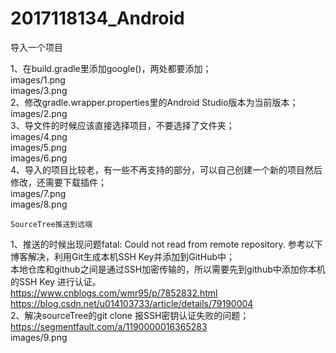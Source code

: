 # 2017118134_Android   
  
  导入一个项目  
  
1、在build.gradle里添加google()，两处都要添加；   
	images/1.png   
	images/3.png      
2、修改gradle.wrapper.properties里的Android Studio版本为当前版本；   
	images/2.png   
3、导文件的时候应该直接选择项目，不要选择了文件夹；   
	images/4.png    
	images/5.png    
	images/6.png   
4、导入的项目比较老，有一些不再支持的部分，可以自己创建一个新的项目然后修改，还需要下载插件；   
	images/7.png   
	images/8.png   
	
	SourceTree推送到远端   
	  
1、推送的时候出现问题fatal: Could not read from remote repository. 参考以下博客解决，利用Git生成本机SSH Key并添加到GitHub中；   
本地仓库和github之间是通过SSH加密传输的，所以需要先到github中添加你本机的SSH Key 进行认证。    
	https://www.cnblogs.com/wmr95/p/7852832.html    
	https://blog.csdn.net/u014103733/article/details/79190004    
2、解决sourceTree的git clone 报SSH密钥认证失败的问题；   
	https://segmentfault.com/a/1190000016365283   
	images/9.png    
